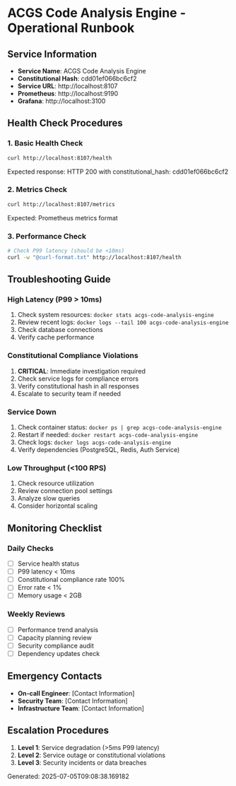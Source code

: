 # ACGS Code Analysis Engine - Operational Runbook

## Service Information
- **Service Name**: ACGS Code Analysis Engine
- **Constitutional Hash**: cdd01ef066bc6cf2
- **Service URL**: http://localhost:8107
- **Prometheus**: http://localhost:9190
- **Grafana**: http://localhost:3100

## Health Check Procedures

### 1. Basic Health Check
```bash
curl http://localhost:8107/health
```
Expected response: HTTP 200 with constitutional_hash: cdd01ef066bc6cf2

### 2. Metrics Check
```bash
curl http://localhost:8107/metrics
```
Expected: Prometheus metrics format

### 3. Performance Check
```bash
# Check P99 latency (should be <10ms)
curl -w "@curl-format.txt" http://localhost:8107/health
```

## Troubleshooting Guide

### High Latency (P99 > 10ms)
1. Check system resources: `docker stats acgs-code-analysis-engine`
2. Review recent logs: `docker logs --tail 100 acgs-code-analysis-engine`
3. Check database connections
4. Verify cache performance

### Constitutional Compliance Violations
1. **CRITICAL**: Immediate investigation required
2. Check service logs for compliance errors
3. Verify constitutional hash in all responses
4. Escalate to security team if needed

### Service Down
1. Check container status: `docker ps | grep acgs-code-analysis-engine`
2. Restart if needed: `docker restart acgs-code-analysis-engine`
3. Check logs: `docker logs acgs-code-analysis-engine`
4. Verify dependencies (PostgreSQL, Redis, Auth Service)

### Low Throughput (<100 RPS)
1. Check resource utilization
2. Review connection pool settings
3. Analyze slow queries
4. Consider horizontal scaling

## Monitoring Checklist

### Daily Checks
- [ ] Service health status
- [ ] P99 latency < 10ms
- [ ] Constitutional compliance rate 100%
- [ ] Error rate < 1%
- [ ] Memory usage < 2GB

### Weekly Reviews
- [ ] Performance trend analysis
- [ ] Capacity planning review
- [ ] Security compliance audit
- [ ] Dependency updates check

## Emergency Contacts
- **On-call Engineer**: [Contact Information]
- **Security Team**: [Contact Information]
- **Infrastructure Team**: [Contact Information]

## Escalation Procedures
1. **Level 1**: Service degradation (>5ms P99 latency)
2. **Level 2**: Service outage or constitutional violations
3. **Level 3**: Security incidents or data breaches

Generated: 2025-07-05T09:08:38.169182
